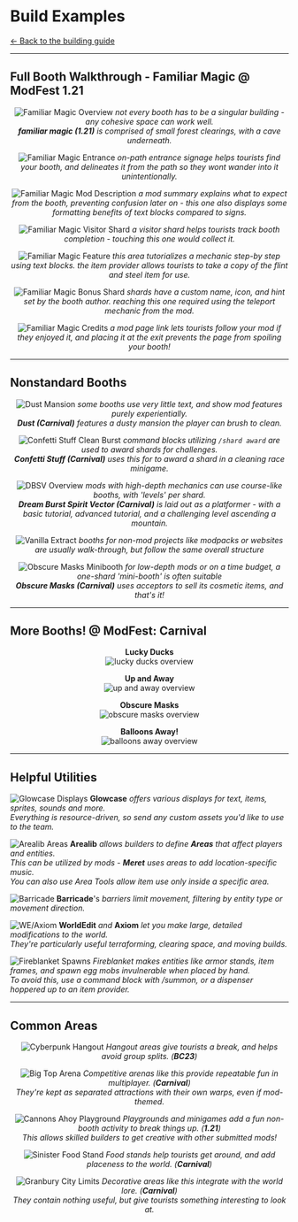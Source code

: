 # Build Examples

[<- Back to the building guide](/pages/building)

---

## Full Booth Walkthrough - Familiar Magic @ ModFest 1.21

<center>

![Familiar Magic Overview](/assets/pages/images/guide/familiar_magic_overview.jpg)
*not every booth has to be a singular building - any cohesive space can work well.*</br>
***familiar magic (1.21)** is comprised of small forest clearings, with a cave underneath.*

![Familiar Magic Entrance](/assets/pages/images/guide/familiar_magic_entrance.png)
*on-path entrance signage helps tourists find your booth, and delineates it from the path so they wont wander into it unintentionally.*

![Familiar Magic Mod Description](/assets/pages/images/guide/familiar_magic_mod_description.png)
*a mod summary explains what to expect from the booth, preventing confusion later on - this one also displays some formatting benefits of text blocks compared to signs.*

![Familiar Magic Visitor Shard](/assets/pages/images/guide/familiar_magic_visitor_shard.png)
*a visitor shard helps tourists track booth completion - touching this one would collect it.*

![Familiar Magic Feature](/assets/pages/images/guide/familiar_magic_feature.png)
*this area tutorializes a mechanic step-by step using text blocks. the item provider allows tourists to take a copy of the flint and steel item for use.*

![Familiar Magic Bonus Shard](/assets/pages/images/guide/familiar_magic_bonus_shard.png)
*shards have a custom name, icon, and hint set by the booth author. reaching this one required using the teleport mechanic from the mod.*

![Familiar Magic Credits](/assets/pages/images/guide/familiar_magic_credits.png)
*a mod page link lets tourists follow your mod if they enjoyed it, and placing it at the exit prevents the page from spoiling your booth!*
</center>

---

## Nonstandard Booths

<center>

![Dust Mansion](/assets/pages/images/guide/dust_mansion.png)
*some booths use very little text, and show mod features purely experientially.*<br/>
***Dust (Carnival)** features a dusty mansion the player can brush to clean.*

![Confetti Stuff Clean Burst](/assets/pages/images/guide/confetti_stuff_clean_burst.png)
*command blocks utilizing `/shard award` are used to award shards for challenges.*<br/>
***Confetti Stuff (Carnival)** uses this for to award a shard in a cleaning race minigame.*

![DBSV Overview](/assets/pages/images/guide/dbsv_overview.jpg)
*mods with high-depth mechanics can use course-like booths, with 'levels' per shard.*<br/>
***Dream Burst Spirit Vector (Carnival)** is laid out as a platformer - with a basic tutorial, advanced tutorial, and a challenging level ascending a mountain.*

![Vanilla Extract](/assets/pages/images/guide/vanilla_extract.jpg)
*booths for non-mod projects like modpacks or websites are usually walk-through, but follow the same overall structure*

![Obscure Masks Minibooth](/assets/pages/images/guide/obscure_masks_minibooth.png)
*for low-depth mods or on a time budget, a one-shard 'mini-booth' is often suitable*<br/>
***Obscure Masks (Carnival)** uses acceptors to sell its cosmetic items, and that's it!*

</center>

---

## More Booths! @ ModFest: Carnival

<center>

**Lucky Ducks**<br/>
![lucky ducks overview](/assets/pages/images/guide/lucky_ducks_overview.png)

**Up and Away**<br/>
![up and away overview](/assets/pages/images/guide/up_and_away_overview.png)

**Obscure Masks**<br/>
![obscure masks overview](/assets/pages/images/guide/obscure_masks_overview.png)

**Balloons Away!**<br/>
![balloons away overview](/assets/pages/images/guide/balloons_away_overview.png)

</center>

---

## Helpful Utilities

![Glowcase Displays](/assets/pages/images/guide/glowcase.png)
**Glowcase** *offers various displays for text, items, sprites, sounds and more.*<br>
*Everything is resource-driven, so send any custom assets you'd like to use to the team.*

![Arealib Areas](/assets/pages/images/guide/arealib.png)
**Arealib** *allows builders to define **Areas** that affect players and entities.*<br/>
*This can be utilized by mods - **Meret** uses areas to add location-specific music.*<br>
*You can also use Area Tools allow item use only inside a specific area.*

![Barricade](/assets/pages/images/guide/barricade.png)
**Barricade**'s *barriers limit movement, filtering by entity type or movement direction.*<br/>

![WE/Axiom](/assets/pages/images/guide/worldedit.png)
**WorldEdit** *and* **Axiom** *let you make large, detailed modifications to the world.*<br>
*They're particularly useful terraforming, clearing space, and moving builds.*

![Fireblanket Spawns](/assets/pages/images/guide/fireblanket.png)
*Fireblanket makes entities like armor stands, item frames, and spawn egg mobs invulnerable when placed by hand.*<br/>
*To avoid this, use a command block with /summon, or a dispenser hoppered up to an item provider.*

---

## Common Areas

<center>

![Cyberpunk Hangout](/assets/pages/images/guide/cyberpunk_hangout.png)
*Hangout areas give tourists a break, and helps avoid group splits. (**BC23**)*

![Big Top Arena](/assets/pages/images/guide/big_top_arena.jpg)
*Competitive arenas like this provide repeatable fun in multiplayer. (**Carnival**)*<br/>
*They're kept as separated attractions with their own warps, even if mod-themed.*

![Cannons Ahoy Playground](/assets/pages/images/guide/cannons_ahoy_playground.png)
*Playgrounds and minigames add a fun non-booth activity to break things up. (**1.21**)*<br/>
*This allows skilled builders to get creative with other submitted mods!*

![Sinister Food Stand](/assets/pages/images/guide/sinister_food_stand.png)
*Food stands help tourists get around, and add placeness to the world. (**Carnival**)*

![Granbury City Limits](/assets/pages/images/guide/granbury_city_limits.jpg)
*Decorative areas like this integrate with the world lore. (**Carnival**)*<br/>
*They contain nothing useful, but give tourists something interesting to look at.*

</center>
